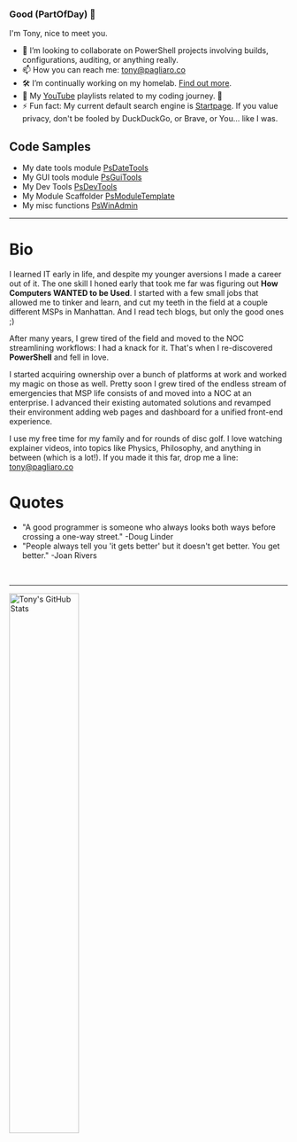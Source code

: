 ### Good $($PartOfDay) 👋
I'm Tony, nice to meet you. 

<!-- <img align="right" width="35%" alt="TonyPags, Toolmaker, ITOps Automation" src="https://pimp-my-readme.webapp.io/pimp-my-readme/wavy-banner?subtitle=Toolmaker%2C%20ITOps%20Automation&title=TonyPags" href="https://github.com/tonypags/tonypags/" /> -->

- 👥 I’m looking to collaborate on PowerShell projects involving builds, configurations, auditing, or anything really. 
- 📫 How you can reach me: [tony@pagliaro.co](mailto:tony@pagliaro.co)
- 🛠 I’m continually working on my homelab. [Find out more](https://github.com/tonypags/resume/blob/master/Personal-Projects.md#roadmap).
- 🔭 My [YouTube](https://www.youtube.com/@tonypags/playlists) playlists related to my coding journey. 👀
- ⚡ Fun fact: My current default search engine is [Startpage](https://www.startpage.com/). If you value privacy, don't be fooled by DuckDuckGo, or Brave, or You... like I was.


## Code Samples
- My date tools module [PsDateTools](https://github.com/tonypags/PsDateTools/)
- My GUI tools module [PsGuiTools](https://github.com/tonypags/PsGuiTools)
- My Dev Tools [PsDevTools](https://github.com/tonypags/PsDevTools)
- My Module Scaffolder [PsModuleTemplate](https://github.com/tonypags/PsModuleTemplate)
- My misc functions [PsWinAdmin](https://github.com/tonypags/PsWinAdmin)
<!--
- 💬 Ask me about 
- 📢 PSA: 
- 🌱 I’m currently taking courses for Microsoft [Azure certifications](https://docs.microsoft.com/en-us/users/tony-3972/).
-->

---

# Bio
I learned IT early in life, and despite my younger aversions I made a career out of it. The one skill I honed early that took me far was figuring out <b>How Computers WANTED to be Used</b>. I started with a few small jobs that allowed me to tinker and learn, and cut my teeth in the field at a couple different MSPs in Manhattan. And I read tech blogs, but only the good ones ;) 

After many years, I grew tired of the field and moved to the NOC streamlining workflows: I had a knack for it. That's when I re-discovered <b>PowerShell</b> and fell in love. 

I started acquiring ownership over a bunch of platforms at work and worked my magic on those as well. Pretty soon I grew tired of the endless stream of emergencies that MSP life consists of and moved into a NOC at an enterprise. I advanced their existing automated solutions and revamped their environment adding web pages and dashboard for a unified front-end experience.

I use my free time for my family and for rounds of disc golf. I love watching explainer videos, into topics like Physics, Philosophy, and anything in between (which is a lot!). If you made it this far, drop me a line: tony@pagliaro.co 

# Quotes
- "A good programmer is someone who always looks both ways before crossing a one-way street." -Doug Linder
- "People always tell you 'it gets better' but it doesn't get better. You get better." -Joan Rivers

<br>

<hr>

<img align="left" width="50%" alt="Tony's GitHub Stats" src="https://github-readme-stats.vercel.app/api?username=tonypags&show_icons=true&count_private=true" href="https://github.com/tonypags/tonypags/" />

<!-- <img align="center" width="50%" alt="Visitor Counter for tonypags" src="https://pimp-my-readme.webapp.io/pimp-my-readme/visitor-counter?page=tonypags" href="https://github.com/tonypags/tonypags/" /> as of Jan 19, 2022 -->

<!-- # Bibliography
[Pimp My README](https://pimp-my-readme.webapp.io) -->
